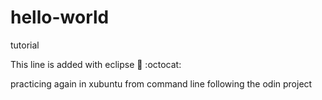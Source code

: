 # hello-world
tutorial

This line is added with eclipse :tada: :octocat:

practicing again in xubuntu from command line following the odin project